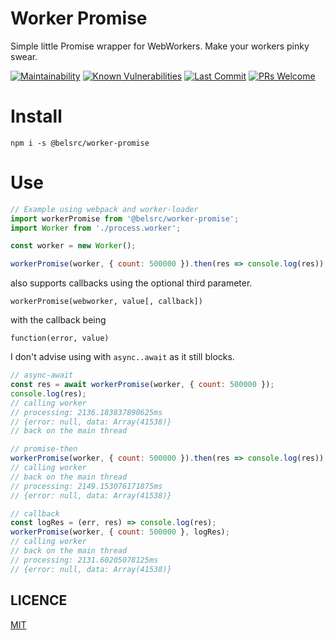 # Worker Promise

Simple little Promise wrapper for WebWorkers. Make your workers pinky swear.

[![Maintainability](https://img.shields.io/codeclimate/maintainability/belsrc/worker-promise.svg?style=flat-square)](https://codeclimate.com/github/belsrc/worker-promise/maintainability)
[![Known Vulnerabilities](https://img.shields.io/snyk/vulnerabilities/github/belsrc/worker-promise.svg?style=flat-square)](https://app.snyk.io/org/belsrc/project/0ce40a71-5a13-463f-83c7-94ac544b5770)
[![Last Commit](https://img.shields.io/github/last-commit/belsrc/worker-promise/master.svg?style=flat-square)](https://github.com/belsrc/worker-promise/commits/master)
[![PRs Welcome](https://img.shields.io/badge/PRs-welcome-brightgreen.svg?style=flat-square)](https://github.com/belsrc/worker-promise/pulls)
<!-- [![Build Status](https://img.shields.io/travis/belsrc/worker-promise.svg?style=flat-square)](https://travis-ci.org/belsrc/worker-promise) -->
<!-- [![Code Coverage](https://img.shields.io/codecov/c/github/belsrc/worker-promise/master.svg?style=flat-square)](https://codecov.io/gh/belsrc/worker-promise/branch/master) -->

# Install

```
npm i -s @belsrc/worker-promise
```

# Use
```js
// Example using webpack and worker-loader
import workerPromise from '@belsrc/worker-promise';
import Worker from './process.worker';

const worker = new Worker();

workerPromise(worker, { count: 500000 }).then(res => console.log(res));
```

also supports callbacks using the optional third parameter.

`workerPromise(webworker, value[, callback])`

with the callback being

`function(error, value)`

I don't advise using with `async..await` as it still blocks.

```js
// async-await
const res = await workerPromise(worker, { count: 500000 });
console.log(res);
// calling worker
// processing: 2136.183837890625ms
// {error: null, data: Array(41538)}
// back on the main thread

// promise-then
workerPromise(worker, { count: 500000 }).then(res => console.log(res));
// calling worker
// back on the main thread
// processing: 2149.153076171875ms
// {error: null, data: Array(41538)}

// callback
const logRes = (err, res) => console.log(res);
workerPromise(worker, { count: 500000 }, logRes);
// calling worker
// back on the main thread
// processing: 2131.60205078125ms
// {error: null, data: Array(41538)}
```

## LICENCE

[MIT](LICENCE)
